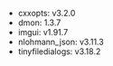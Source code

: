 - cxxopts: v3.2.0
- dmon: 1.3.7
- imgui: v1.91.7
- nlohmann_json: v3.11.3
- tinyfiledialogs: v3.18.2
